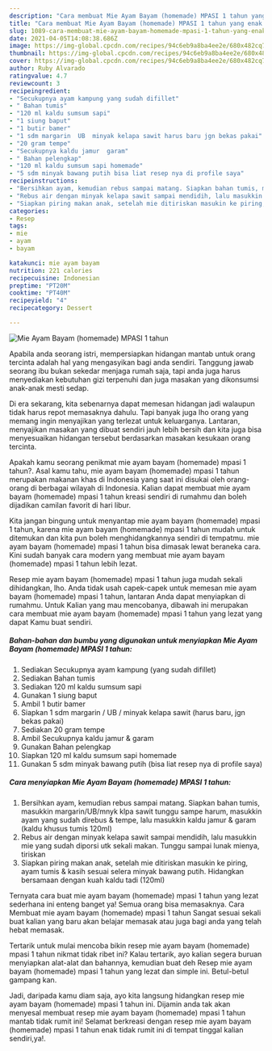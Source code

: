 ```yaml
---
description: "Cara membuat Mie Ayam Bayam (homemade) MPASI 1 tahun yang enak dan Mudah Dibuat"
title: "Cara membuat Mie Ayam Bayam (homemade) MPASI 1 tahun yang enak dan Mudah Dibuat"
slug: 1089-cara-membuat-mie-ayam-bayam-homemade-mpasi-1-tahun-yang-enak-dan-mudah-dibuat
date: 2021-04-05T14:08:38.686Z
image: https://img-global.cpcdn.com/recipes/94c6eb9a8ba4ee2e/680x482cq70/mie-ayam-bayam-homemade-mpasi-1-tahun-foto-resep-utama.jpg
thumbnail: https://img-global.cpcdn.com/recipes/94c6eb9a8ba4ee2e/680x482cq70/mie-ayam-bayam-homemade-mpasi-1-tahun-foto-resep-utama.jpg
cover: https://img-global.cpcdn.com/recipes/94c6eb9a8ba4ee2e/680x482cq70/mie-ayam-bayam-homemade-mpasi-1-tahun-foto-resep-utama.jpg
author: Ruby Alvarado
ratingvalue: 4.7
reviewcount: 3
recipeingredient:
- "Secukupnya ayam kampung yang sudah difillet"
- " Bahan tumis"
- "120 ml kaldu sumsum sapi"
- "1 siung baput"
- "1 butir bamer"
- "1 sdm margarin  UB  minyak kelapa sawit harus baru jgn bekas pakai"
- "20 gram tempe"
- "Secukupnya kaldu jamur  garam"
- " Bahan pelengkap"
- "120 ml kaldu sumsum sapi homemade"
- "5 sdm minyak bawang putih bisa liat resep nya di profile saya"
recipeinstructions:
- "Bersihkan ayam, kemudian rebus sampai matang. Siapkan bahan tumis, masukkin margarin/UB/mnyk klpa sawit tunggu sampe harum, masukkin ayam yang sudah direbus &amp; tempe, lalu masukkin kaldu jamur &amp; garam (kaldu khusus tumis 120ml)"
- "Rebus air dengan minyak kelapa sawit sampai mendidih, lalu masukkin mie yang sudah diporsi utk sekali makan. Tunggu sampai lunak mienya, tiriskan"
- "Siapkan piring makan anak, setelah mie ditiriskan masukin ke piring, ayam tumis &amp; kasih sesuai selera minyak bawang putih. Hidangkan bersamaan dengan kuah kaldu tadi (120ml)"
categories:
- Resep
tags:
- mie
- ayam
- bayam

katakunci: mie ayam bayam 
nutrition: 221 calories
recipecuisine: Indonesian
preptime: "PT20M"
cooktime: "PT40M"
recipeyield: "4"
recipecategory: Dessert

---
```



![Mie Ayam Bayam (homemade) MPASI 1 tahun](https://img-global.cpcdn.com/recipes/94c6eb9a8ba4ee2e/680x482cq70/mie-ayam-bayam-homemade-mpasi-1-tahun-foto-resep-utama.jpg)

Apabila anda seorang istri, mempersiapkan hidangan mantab untuk orang tercinta adalah hal yang mengasyikan bagi anda sendiri. Tanggung jawab seorang ibu bukan sekedar menjaga rumah saja, tapi anda juga harus menyediakan kebutuhan gizi terpenuhi dan juga masakan yang dikonsumsi anak-anak mesti sedap.

Di era  sekarang, kita sebenarnya dapat memesan hidangan jadi walaupun tidak harus repot memasaknya dahulu. Tapi banyak juga lho orang yang memang ingin menyajikan yang terlezat untuk keluarganya. Lantaran, menyajikan masakan yang dibuat sendiri jauh lebih bersih dan kita juga bisa menyesuaikan hidangan tersebut berdasarkan masakan kesukaan orang tercinta. 



Apakah kamu seorang penikmat mie ayam bayam (homemade) mpasi 1 tahun?. Asal kamu tahu, mie ayam bayam (homemade) mpasi 1 tahun merupakan makanan khas di Indonesia yang saat ini disukai oleh orang-orang di berbagai wilayah di Indonesia. Kalian dapat membuat mie ayam bayam (homemade) mpasi 1 tahun kreasi sendiri di rumahmu dan boleh dijadikan camilan favorit di hari libur.

Kita jangan bingung untuk menyantap mie ayam bayam (homemade) mpasi 1 tahun, karena mie ayam bayam (homemade) mpasi 1 tahun mudah untuk ditemukan dan kita pun boleh menghidangkannya sendiri di tempatmu. mie ayam bayam (homemade) mpasi 1 tahun bisa dimasak lewat beraneka cara. Kini sudah banyak cara modern yang membuat mie ayam bayam (homemade) mpasi 1 tahun lebih lezat.

Resep mie ayam bayam (homemade) mpasi 1 tahun juga mudah sekali dihidangkan, lho. Anda tidak usah capek-capek untuk memesan mie ayam bayam (homemade) mpasi 1 tahun, lantaran Anda dapat menyiapkan di rumahmu. Untuk Kalian yang mau mencobanya, dibawah ini merupakan cara membuat mie ayam bayam (homemade) mpasi 1 tahun yang lezat yang dapat Kamu buat sendiri.

<!--inarticleads1-->

##### Bahan-bahan dan bumbu yang digunakan untuk menyiapkan Mie Ayam Bayam (homemade) MPASI 1 tahun:

1. Sediakan Secukupnya ayam kampung (yang sudah difillet)
1. Sediakan  Bahan tumis
1. Sediakan 120 ml kaldu sumsum sapi
1. Gunakan 1 siung baput
1. Ambil 1 butir bamer
1. Siapkan 1 sdm margarin / UB / minyak kelapa sawit (harus baru, jgn bekas pakai)
1. Sediakan 20 gram tempe
1. Ambil Secukupnya kaldu jamur &amp; garam
1. Gunakan  Bahan pelengkap
1. Siapkan 120 ml kaldu sumsum sapi homemade
1. Gunakan 5 sdm minyak bawang putih (bisa liat resep nya di profile saya)




<!--inarticleads2-->

##### Cara menyiapkan Mie Ayam Bayam (homemade) MPASI 1 tahun:

1. Bersihkan ayam, kemudian rebus sampai matang. Siapkan bahan tumis, masukkin margarin/UB/mnyk klpa sawit tunggu sampe harum, masukkin ayam yang sudah direbus &amp; tempe, lalu masukkin kaldu jamur &amp; garam (kaldu khusus tumis 120ml)
1. Rebus air dengan minyak kelapa sawit sampai mendidih, lalu masukkin mie yang sudah diporsi utk sekali makan. Tunggu sampai lunak mienya, tiriskan
1. Siapkan piring makan anak, setelah mie ditiriskan masukin ke piring, ayam tumis &amp; kasih sesuai selera minyak bawang putih. Hidangkan bersamaan dengan kuah kaldu tadi (120ml)




Ternyata cara buat mie ayam bayam (homemade) mpasi 1 tahun yang lezat sederhana ini enteng banget ya! Semua orang bisa memasaknya. Cara Membuat mie ayam bayam (homemade) mpasi 1 tahun Sangat sesuai sekali buat kalian yang baru akan belajar memasak atau juga bagi anda yang telah hebat memasak.

Tertarik untuk mulai mencoba bikin resep mie ayam bayam (homemade) mpasi 1 tahun nikmat tidak ribet ini? Kalau tertarik, ayo kalian segera buruan menyiapkan alat-alat dan bahannya, kemudian buat deh Resep mie ayam bayam (homemade) mpasi 1 tahun yang lezat dan simple ini. Betul-betul gampang kan. 

Jadi, daripada kamu diam saja, ayo kita langsung hidangkan resep mie ayam bayam (homemade) mpasi 1 tahun ini. Dijamin anda tak akan menyesal membuat resep mie ayam bayam (homemade) mpasi 1 tahun mantab tidak rumit ini! Selamat berkreasi dengan resep mie ayam bayam (homemade) mpasi 1 tahun enak tidak rumit ini di tempat tinggal kalian sendiri,ya!.

